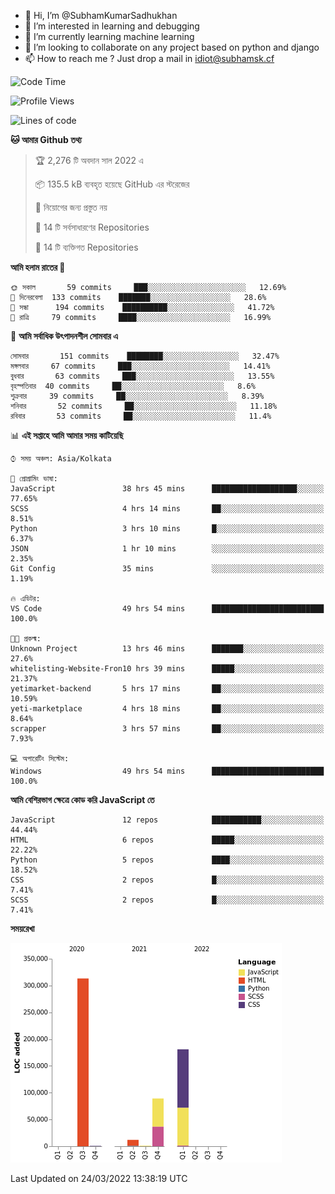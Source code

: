 - 👋 Hi, I’m @SubhamKumarSadhukhan
- 👀 I’m interested in learning and debugging
- 🌱 I’m currently learning machine learning
- 💞️ I’m looking to collaborate on any project based on python and django
- 📫 How to reach me ?
      Just drop a mail in idiot@subhamsk.cf

<!---
SubhamKumarSadhukhan/SubhamKumarSadhukhan is a ✨ special ✨ repository because its `README.md` (this file) appears on your GitHub profile.
You can click the Preview link to take a look at your changes.
--->


<!--START_SECTION:waka-->
![Code Time](http://img.shields.io/badge/Code%20Time-321%20hrs%2020%20mins-blue)

![Profile Views](http://img.shields.io/badge/%E0%A6%AA%E0%A7%8D%E0%A6%B0%E0%A7%8B%E0%A6%AB%E0%A6%BE%E0%A6%87%E0%A6%B2%20%E0%A6%A6%E0%A6%B0%E0%A7%8D%E0%A6%B6%E0%A6%A8-0-blue)

![Lines of code](https://img.shields.io/badge/%E0%A6%B9%E0%A7%8D%E0%A6%AF%E0%A6%BE%E0%A6%B2%E0%A7%8B%20%E0%A6%93%E0%A6%AF%E0%A6%BC%E0%A6%BE%E0%A6%B0%E0%A7%8D%E0%A6%B2%E0%A7%8D%E0%A6%A1%20%E0%A6%A5%E0%A7%87%E0%A6%95%E0%A7%87%20%E0%A6%86%E0%A6%AE%E0%A6%BF%20%E0%A6%B2%E0%A6%BF%E0%A6%96%E0%A7%87%E0%A6%9B%E0%A6%BF-597%20Thousand%20%E0%A6%95%E0%A7%8B%E0%A6%A1%E0%A7%87%E0%A6%B0%20%E0%A6%B2%E0%A6%BE%E0%A6%87%E0%A6%A8-blue)

**🐱 আমার Github তথ্য** 

> 🏆 2,276 টি অবদান সাল 2022 এ
 > 
> 📦 135.5 kB ব্যবহৃত হয়েছে GitHub এর স্টরেজের 
 > 
> 🚫 নিয়োগের জন্য প্রস্তুত নয়
 > 
> 📜 14 টি সর্বসাধারণের Repositories 
 > 
> 🔑 14 টি ব্যক্তিগত Repositories  
 > 
**আমি হলাম রাতের 🦉** 

```text
🌞 সকাল       59 commits     ███░░░░░░░░░░░░░░░░░░░░░░   12.69% 
🌆 দিনেরবেলা  133 commits    ███████░░░░░░░░░░░░░░░░░░   28.6% 
🌃 সন্ধা      194 commits    ██████████░░░░░░░░░░░░░░░   41.72% 
🌙 রাত্রি     79 commits     ████░░░░░░░░░░░░░░░░░░░░░   16.99%

```
📅 **আমি সর্বাধিক উৎপাদনশীল সোমবার এ** 

```text
সোমবার       151 commits    ████████░░░░░░░░░░░░░░░░░   32.47% 
মঙ্গলবার     67 commits     ███░░░░░░░░░░░░░░░░░░░░░░   14.41% 
বুধবার       63 commits     ███░░░░░░░░░░░░░░░░░░░░░░   13.55% 
বৃহস্পতিবার  40 commits     ██░░░░░░░░░░░░░░░░░░░░░░░   8.6% 
শুক্রবার     39 commits     ██░░░░░░░░░░░░░░░░░░░░░░░   8.39% 
শনিবার       52 commits     ██░░░░░░░░░░░░░░░░░░░░░░░   11.18% 
রবিবার       53 commits     ██░░░░░░░░░░░░░░░░░░░░░░░   11.4%

```


📊 **এই সপ্তাহে আমি আমার সময় কাটিয়েছি** 

```text
⌚︎ সময় অঞ্চল: Asia/Kolkata

💬 প্রোগ্রামিং ভাষা: 
JavaScript               38 hrs 45 mins      ███████████████████░░░░░░   77.65% 
SCSS                     4 hrs 14 mins       ██░░░░░░░░░░░░░░░░░░░░░░░   8.51% 
Python                   3 hrs 10 mins       █░░░░░░░░░░░░░░░░░░░░░░░░   6.37% 
JSON                     1 hr 10 mins        ░░░░░░░░░░░░░░░░░░░░░░░░░   2.35% 
Git Config               35 mins             ░░░░░░░░░░░░░░░░░░░░░░░░░   1.19%

🔥 এডিটর: 
VS Code                  49 hrs 54 mins      █████████████████████████   100.0%

🐱‍💻 প্রকল্ম: 
Unknown Project          13 hrs 46 mins      ███████░░░░░░░░░░░░░░░░░░   27.6% 
whitelisting-Website-Fron10 hrs 39 mins      █████░░░░░░░░░░░░░░░░░░░░   21.37% 
yetimarket-backend       5 hrs 17 mins       ██░░░░░░░░░░░░░░░░░░░░░░░   10.59% 
yeti-marketplace         4 hrs 18 mins       ██░░░░░░░░░░░░░░░░░░░░░░░   8.64% 
scrapper                 3 hrs 57 mins       ██░░░░░░░░░░░░░░░░░░░░░░░   7.93%

💻 অপারেটিং সিস্টেম: 
Windows                  49 hrs 54 mins      █████████████████████████   100.0%

```

**আমি বেশিরভাগ ক্ষেত্রে কোড করি JavaScript তে** 

```text
JavaScript               12 repos            ███████████░░░░░░░░░░░░░░   44.44% 
HTML                     6 repos             █████░░░░░░░░░░░░░░░░░░░░   22.22% 
Python                   5 repos             ████░░░░░░░░░░░░░░░░░░░░░   18.52% 
CSS                      2 repos             █░░░░░░░░░░░░░░░░░░░░░░░░   7.41% 
SCSS                     2 repos             █░░░░░░░░░░░░░░░░░░░░░░░░   7.41%

```


**সময়রেখা**

![Chart not found](https://raw.githubusercontent.com/SubhamKumarSadhukhan/SubhamKumarSadhukhan/main/charts/bar_graph.png) 


 Last Updated on 24/03/2022 13:38:19 UTC
<!--END_SECTION:waka-->
